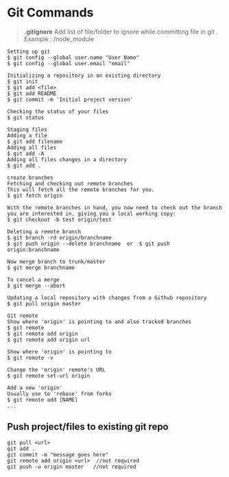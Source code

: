 # Git Commands

> **.gitignore**   Add list of  file/folder to ignore while committing file in git . Example :  /node_module


```
Setting up git
$ git config --global user.name "User Name"
$ git config --global user.email "email"
``` 

```
Initializing a repository in an existing directory
$ git init
$ git add <file>
$ git add README
$ git commit -m 'Initial project version'
```
```
Checking the status of your files
$ git status
```

```
Staging files
Adding a file
$ git add filename
Adding all files
$ git add -A
Adding all files changes in a directory
$ git add .
```
```
create branches
Fetching and checking out remote branches
This will fetch all the remote branches for you.
$ git fetch origin
```


```
With the remote branches in hand, you now need to check out the branch you are interested in, giving you a local working copy:
$ git checkout -b test origin/test
```

```
Deleting a remote branch
$ git branch -rd origin/branchname
$ git push origin --delete branchname  or  $ git push origin:branchname
```
```
Now merge branch to trunk/master
$ git merge branchname
```

```
To cancel a merge
$ git merge --abort
```

```
Updating a local repository with changes from a Github repository
$ git pull origin master
```


```
Git remote
Show where 'origin' is pointing to and also tracked branches
$ git remote 
$ git remote add origin
$ git remote add origin url
```

```
Show where 'origin' is pointing to
$ git remote -v

Change the 'origin' remote's URL
$ git remote set-url origin 

Add a new 'origin'
Usually use to 'rebase' from forks
$ git remote add [NAME] 
...
```


## Push  project/files to existing git repo
```
git pull <url>
git add .
git commit -m "message goes here"
git remote add origin <url>  //not required
git push -u origin master   //not required
```
